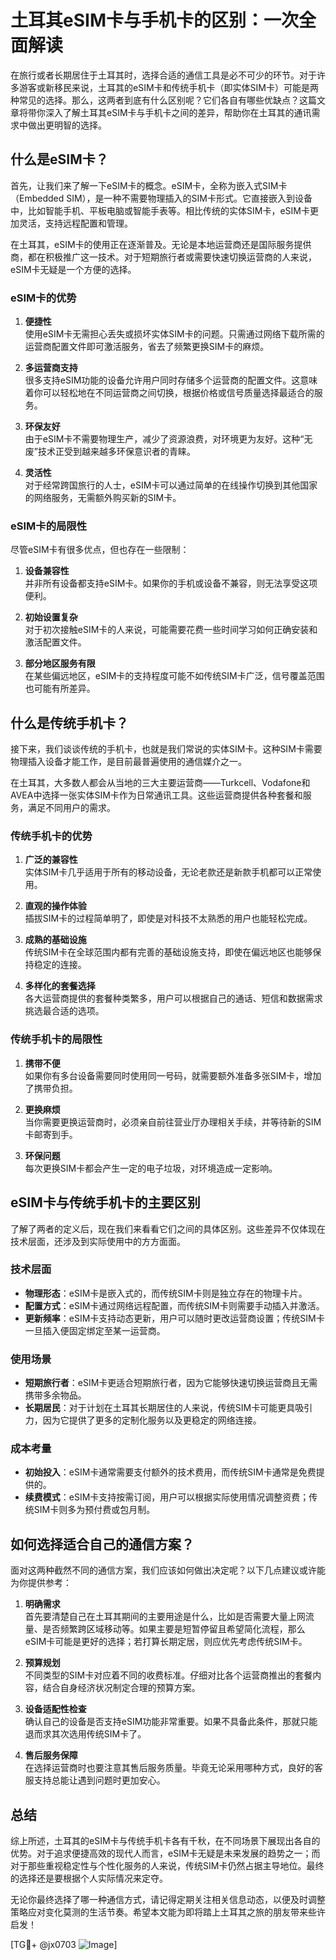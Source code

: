 # 土耳其eSIM卡与手机卡的区别：一次全面解读

在旅行或者长期居住于土耳其时，选择合适的通信工具是必不可少的环节。对于许多游客或新移民来说，土耳其的eSIM卡和传统手机卡（即实体SIM卡）可能是两种常见的选择。那么，这两者到底有什么区别呢？它们各自有哪些优缺点？这篇文章将带你深入了解土耳其eSIM卡与手机卡之间的差异，帮助你在土耳其的通讯需求中做出更明智的选择。

## 什么是eSIM卡？

首先，让我们来了解一下eSIM卡的概念。eSIM卡，全称为嵌入式SIM卡（Embedded SIM），是一种不需要物理插入的SIM卡形式。它直接嵌入到设备中，比如智能手机、平板电脑或智能手表等。相比传统的实体SIM卡，eSIM卡更加灵活，支持远程配置和管理。

在土耳其，eSIM卡的使用正在逐渐普及。无论是本地运营商还是国际服务提供商，都在积极推广这一技术。对于短期旅行者或需要快速切换运营商的人来说，eSIM卡无疑是一个方便的选择。

### eSIM卡的优势

1. **便捷性**  
   使用eSIM卡无需担心丢失或损坏实体SIM卡的问题。只需通过网络下载所需的运营商配置文件即可激活服务，省去了频繁更换SIM卡的麻烦。

2. **多运营商支持**  
   很多支持eSIM功能的设备允许用户同时存储多个运营商的配置文件。这意味着你可以轻松地在不同运营商之间切换，根据价格或信号质量选择最适合的服务。

3. **环保友好**  
   由于eSIM卡不需要物理生产，减少了资源浪费，对环境更为友好。这种“无废”技术正受到越来越多环保意识者的青睐。

4. **灵活性**  
   对于经常跨国旅行的人士，eSIM卡可以通过简单的在线操作切换到其他国家的网络服务，无需额外购买新的SIM卡。

### eSIM卡的局限性

尽管eSIM卡有很多优点，但也存在一些限制：

1. **设备兼容性**  
   并非所有设备都支持eSIM卡。如果你的手机或设备不兼容，则无法享受这项便利。

2. **初始设置复杂**  
   对于初次接触eSIM卡的人来说，可能需要花费一些时间学习如何正确安装和激活配置文件。

3. **部分地区服务有限**  
   在某些偏远地区，eSIM卡的支持程度可能不如传统SIM卡广泛，信号覆盖范围也可能有所差异。

## 什么是传统手机卡？

接下来，我们谈谈传统的手机卡，也就是我们常说的实体SIM卡。这种SIM卡需要物理插入设备才能工作，是目前最普遍使用的通信媒介之一。

在土耳其，大多数人都会从当地的三大主要运营商——Turkcell、Vodafone和AVEA中选择一张实体SIM卡作为日常通讯工具。这些运营商提供各种套餐和服务，满足不同用户的需求。

### 传统手机卡的优势

1. **广泛的兼容性**  
   实体SIM卡几乎适用于所有的移动设备，无论老款还是新款手机都可以正常使用。

2. **直观的操作体验**  
   插拔SIM卡的过程简单明了，即使是对科技不太熟悉的用户也能轻松完成。

3. **成熟的基础设施**  
   传统SIM卡在全球范围内都有完善的基础设施支持，即使在偏远地区也能够保持稳定的连接。

4. **多样化的套餐选择**  
   各大运营商提供的套餐种类繁多，用户可以根据自己的通话、短信和数据需求挑选最合适的选项。

### 传统手机卡的局限性

1. **携带不便**  
   如果你有多台设备需要同时使用同一号码，就需要额外准备多张SIM卡，增加了携带负担。

2. **更换麻烦**  
   当你需要更换运营商时，必须亲自前往营业厅办理相关手续，并等待新的SIM卡邮寄到手。

3. **环保问题**  
   每次更换SIM卡都会产生一定的电子垃圾，对环境造成一定影响。

## eSIM卡与传统手机卡的主要区别

了解了两者的定义后，现在我们来看看它们之间的具体区别。这些差异不仅体现在技术层面，还涉及到实际使用中的方方面面。

### 技术层面

- **物理形态**：eSIM卡是嵌入式的，而传统SIM卡则是独立存在的物理卡片。
- **配置方式**：eSIM卡通过网络远程配置，而传统SIM卡则需要手动插入并激活。
- **更新频率**：eSIM卡支持动态更新，用户可以随时更改运营商设置；传统SIM卡一旦插入便固定绑定至某一运营商。

### 使用场景

- **短期旅行者**：eSIM卡更适合短期旅行者，因为它能够快速切换运营商且无需携带多余物品。
- **长期居民**：对于计划在土耳其长期居住的人来说，传统SIM卡可能更具吸引力，因为它提供了更多的定制化服务以及更稳定的网络连接。

### 成本考量

- **初始投入**：eSIM卡通常需要支付额外的技术费用，而传统SIM卡通常是免费提供的。
- **续费模式**：eSIM卡支持按需订阅，用户可以根据实际使用情况调整资费；传统SIM卡则多为预付费或包月制。

## 如何选择适合自己的通信方案？

面对这两种截然不同的通信方案，我们应该如何做出决定呢？以下几点建议或许能为你提供参考：

1. **明确需求**  
   首先要清楚自己在土耳其期间的主要用途是什么，比如是否需要大量上网流量、是否频繁跨区域移动等。如果主要是短暂停留且希望简化流程，那么eSIM卡可能是更好的选择；若打算长期定居，则应优先考虑传统SIM卡。

2. **预算规划**  
   不同类型的SIM卡对应着不同的收费标准。仔细对比各个运营商推出的套餐内容，结合自身经济状况制定合理的预算方案。

3. **设备适配性检查**  
   确认自己的设备是否支持eSIM功能非常重要。如果不具备此条件，那就只能退而求其次选用传统SIM卡了。

4. **售后服务保障**  
   在选择运营商时也要注意其售后服务质量。毕竟无论采用哪种方式，良好的客服支持总能让遇到问题时更加安心。

## 总结

综上所述，土耳其的eSIM卡与传统手机卡各有千秋，在不同场景下展现出各自的优势。对于追求便捷高效的现代人而言，eSIM卡无疑是未来发展的趋势之一；而对于那些重视稳定性与个性化服务的人来说，传统SIM卡仍然占据主导地位。最终的选择还是要根据个人实际情况来定夺。

无论你最终选择了哪一种通信方式，请记得定期关注相关信息动态，以便及时调整策略应对变化莫测的生活节奏。希望本文能为即将踏上土耳其之旅的朋友带来些许启发！

[TG💪+ @jx0703 ![Image](https://github.com/user-attachments/assets/dbca1d08-cadb-493c-b0ec-ad6f7a83f270)]